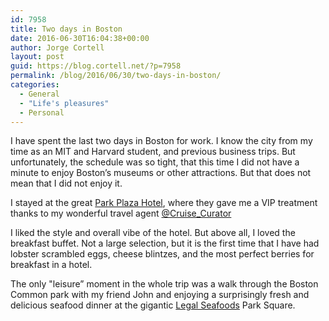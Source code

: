 ```yaml
---
id: 7958
title: Two days in Boston
date: 2016-06-30T16:04:38+00:00
author: Jorge Cortell
layout: post
guid: https://blog.cortell.net/?p=7958
permalink: /blog/2016/06/30/two-days-in-boston/
categories:
  - General
  - "Life's pleasures"
  - Personal
---
```

I have spent the last two days in Boston for work. I know the city from my time as an MIT and Harvard student, and previous business trips. But unfortunately, the schedule was so tight, that this time I did not have a minute to enjoy Boston’s museums or other attractions. But that does not mean that I did not enjoy it.

I stayed at the great [Park Plaza Hotel](https://www.bostonparkplaza.com/), where they gave me a VIP treatment thanks to my wonderful travel agent [@Cruise_Curator](https://twitter.com/cruise_curator)

I liked the style and overall vibe of the hotel. But above all, I loved the breakfast buffet. Not a large selection, but it is the first time that I have had lobster scrambled eggs, cheese blintzes, and the most perfect berries for breakfast in a hotel.

The only "leisure” moment in the whole trip was a walk through the Boston Common park with my friend John and enjoying a surprisingly fresh and delicious seafood dinner at the gigantic [Legal Seafoods](https://www.legalseafoods.com/restaurants/boston-park-square) Park Square.